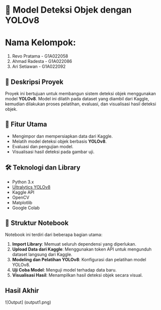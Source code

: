 # 🚀 Model Deteksi Objek dengan YOLOv8

# Nama Kelompok:
1. Revo Pratama - G1A022058
2. Ahmad Radesta - G1A022086
3. Ari Setiawan - G1A022092

## 📘 Deskripsi Proyek
Proyek ini bertujuan untuk membangun sistem deteksi objek menggunakan model **YOLOv8**. Model ini dilatih pada dataset yang diambil dari Kaggle, kemudian dilakukan proses pelatihan, evaluasi, dan visualisasi hasil deteksi objek.

## 🧰 Fitur Utama
- Mengimpor dan mempersiapkan data dari Kaggle.
- Melatih model deteksi objek berbasis **YOLOv8**.
- Evaluasi dan pengujian model.
- Visualisasi hasil deteksi pada gambar uji.

## 🛠️ Teknologi dan Library
- Python 3.x
- [Ultralytics YOLOv8](https://github.com/ultralytics/ultralytics)
- Kaggle API
- OpenCV
- Matplotlib
- Google Colab

## 📁 Struktur Notebook
Notebook ini terdiri dari beberapa bagian utama:
1. **Import Library**: Memuat seluruh dependensi yang diperlukan.
2. **Upload Data dari Kaggle**: Menggunakan token API untuk mengunduh dataset langsung dari Kaggle.
3. **Modeling dan Pelatihan YOLOv8**: Konfigurasi dan pelatihan model YOLOv8.
4. **Uji Coba Model**: Menguji model terhadap data baru.
5. **Visualisasi Hasil**: Menampilkan hasil deteksi objek secara visual.

## Hasil Akhir
![Output] (output1.png)
